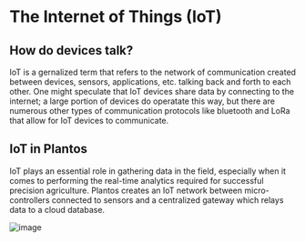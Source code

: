 # The Internet of Things (IoT)

## How do devices talk?
IoT is a gernalized term that refers to the network of communication created between devices, sensors, applications, etc. talking back and forth to each other. One might speculate that IoT devices share data by connecting to the internet; a large portion of devices do operatate this way, but there are numerous other types of communication protocols like bluetooth and LoRa that allow for IoT devices to communicate.

## IoT in Plantos
IoT plays an essential role in gathering data in the field, especially when it comes to performing the real-time analytics required for successful precision agriculture. Plantos creates an IoT network between micro-controllers connected to sensors and a centralized gateway which relays data to a cloud database.

![image](https://github.com/user-attachments/assets/2bbeaf58-d355-41e6-b5cb-9d7a87df38de)
